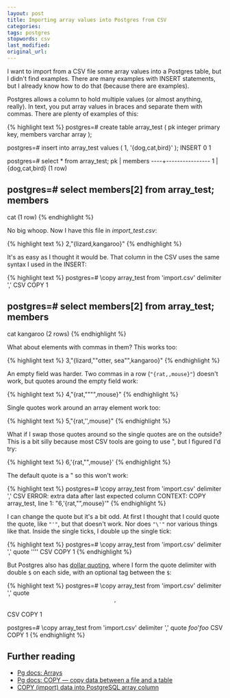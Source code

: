 ```yaml
---
layout: post
title: Importing array values into Postgres from CSV
categories:
tags: postgres
stopwords: csv
last_modified:
original_url:
---
```


I want to import from a CSV file some array values into a Postgres table, but I didn't find examples. There are many examples with INSERT statements, but I already know how to do that (because there are examples).

Postgres allows a column to hold multiple values (or almost anything, really). In text, you put array values in braces and separate them with commas. There are plenty of examples of this:

{% highlight text %}
postgres=# create table array_test ( pk integer primary key, members varchar array );

postgres=# insert into array_test values ( 1, '{dog,cat,bird}' );
INSERT 0 1

postgres=# select * from array_test;
 pk |    members
----+----------------
  1 | {dog,cat,bird}
(1 row)

postgres=# select members[2] from array_test;
 members
---------
 cat
(1 row)
{% endhighlight %}

No big whoop. Now I have this file in *import_test.csv*:

{% highlight text %}
2,"{lizard,kangaroo}"
{% endhighlight %}

It's as easy as I thought it would be. That column in the CSV uses the same syntax I used in the INSERT:

{% highlight text %}
postgres=# \copy array_test from 'import.csv' delimiter ',' CSV
COPY 1

postgres=# select members[2] from array_test;
 members
----------
 cat
 kangaroo
(2 rows)
{% endhighlight %}

What about elements with commas in them? This works too:

{% highlight text %}
3,"{lizard,""otter, sea"",kangaroo}"
{% endhighlight %}

An empty field was harder. Two commas in a row (`"{rat,,mouse}"`) doesn't work, but quotes around the empty field work:

{% highlight text %}
4,"{rat,"""",mouse}"
{% endhighlight %}

Single quotes work around an array element work too:

{% highlight text %}
5,"{rat,'',mouse}"
{% endhighlight %}

What if I swap those quotes around so the single quotes are on the outside? This is a bit silly because most CSV tools are going to use ", but I figured I'd try:

{% highlight text %}
6,'{rat,"",mouse}'
{% endhighlight %}

The default quote is a " so this won't work:

{% highlight text %}
postgres=# \copy array_test from 'import.csv' delimiter ',' CSV
ERROR:  extra data after last expected column
CONTEXT:  COPY array_test, line 1: "6,'{rat,"",mouse}'"
{% endhighlight %}

I can change the quote but it's a bit odd. At first I thought that I could quote the quote, like `"'"`, but that doesn't work. Nor does `"\'"` nor various things like that. Inside the single ticks, I double up the single tick:

{% highlight text %}
postgres=# \copy array_test from 'import.csv' delimiter ',' quote '''' CSV
COPY 1
{% endhighlight %}

But Postgres also has [dollar quoting](https://www.postgresql.org/docs/current/sql-syntax-lexical.html#SQL-SYNTAX-DOLLAR-QUOTING), where I form the quote delimiter with double `$` on each side, with an optional tag between the `$`:

{% highlight text %}
postgres=# \copy array_test from 'import.csv' delimiter ',' quote $$'$$ CSV
COPY 1

postgres=# \copy array_test from 'import.csv' delimiter ',' quote $foo$'$foo$ CSV
COPY 1
{% endhighlight %}


## Further reading

* [Pg docs: Arrays](https://www.postgresql.org/docs/current/arrays.html)
* [Pg docs: COPY — copy data between a file and a table](https://www.postgresql.org/docs/current/sql-copy.html)
* [COPY (import) data into PostgreSQL array column
](https://stackoverflow.com/a/11170273/2766176)
